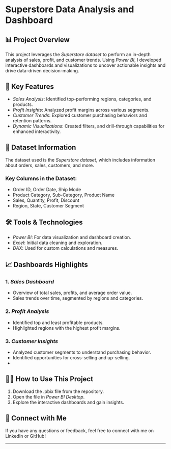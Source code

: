# Superstore Data Analysis and Dashboard  

## 📊 Project Overview  
This project leverages the *Superstore dataset* to perform an in-depth analysis of sales, profit, and customer trends. Using *Power BI*, I developed interactive dashboards and visualizations to uncover actionable insights and drive data-driven decision-making.  

## 🚀 Key Features  
- *Sales Analysis*: Identified top-performing regions, categories, and products.  
- *Profit Insights*: Analyzed profit margins across various segments.  
- *Customer Trends*: Explored customer purchasing behaviors and retention patterns.  
- *Dynamic Visualizations*: Created filters, and drill-through capabilities for enhanced interactivity.  

## 📂 Dataset Information  
The dataset used is the *Superstore dataset*, which includes information about orders, sales, customers, and more.  

### Key Columns in the Dataset:  
- Order ID, Order Date, Ship Mode  
- Product Category, Sub-Category, Product Name  
- Sales, Quantity, Profit, Discount  
- Region, State, Customer Segment  

## 🛠️ Tools & Technologies  
- *Power BI*: For data visualization and dashboard creation.  
- *Excel*: Initial data cleaning and exploration.  
- *DAX*: Used for custom calculations and measures.  

## 📈 Dashboards Highlights  
### 1. *Sales Dashboard*  
- Overview of total sales, profits, and average order value.  
- Sales trends over time, segmented by regions and categories.  

### 2. *Profit Analysis*  
- Identified top and least profitable products.  
- Highlighted regions with the highest profit margins.  

### 3. *Customer Insights*  
- Analyzed customer segments to understand purchasing behavior.  
- Identified opportunities for cross-selling and up-selling.
- 
## 🧑‍💻 How to Use This Project  
1. Download the .pbix file from the repository.  
2. Open the file in *Power BI Desktop*.  
3. Explore the interactive dashboards and gain insights.   

## 🤝 Connect with Me  
If you have any questions or feedback, feel free to connect with me on LinkedIn or GitHub!  

---
